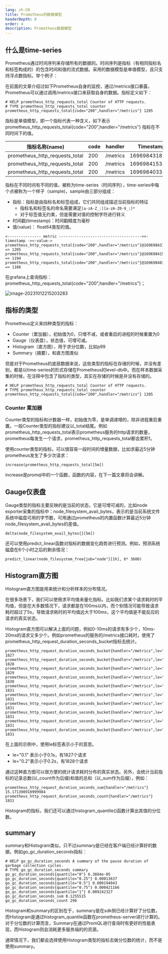 ```yaml
---
lang: zh-CN
title: Prometheus的数据模型
headerDepth: 0
order: 4
description: Prometheus数据模型
---
```




## 什么是time-series 

Prometheus通过时间序列来存储所有的数据的。时间序列是指标（有相同指标名和标签构成的）的包含时间和值的流式数据。采用的数据模型是单值模型，且只支持浮点数指标。举个例子：

在前面的文章介绍过如下Prometheus自身的监控，通过/metrics接口暴露，Prometheus可以通过调用/metrics接口来获取自身的数据。指标定义如下：

```
# HELP prometheus_http_requests_total Counter of HTTP requests.
# TYPE prometheus_http_requests_total counter
prometheus_http_requests_total{code="200",handler="/metrics"} 1205
```

指标是单值模型，即一个指标代表一种含义，如下表示prometheus_http_requests_total{code="200",handler="/metrics"} 指标在不同时间下的值。

| 指标名称(__name__)             | code | handler  | Timestamp      | Value |
| ------------------------------ | ---- | -------- | -------------- | ----- |
| prometheus_http_requests_total | 200  | /metrics | 1696984318.82  | 1205  |
| prometheus_http_requests_total | 200  | /metrics | 1696984153.822 | 1194  |
| prometheus_http_requests_total | 200  | /metrics | 1696984033.817 | 1186  |

指标在不同时间有不同的值，被称为time-series（时间序列），time-series中每个点被称为一个样子（sample)，sample由三部分组成：

- 指标：指标是由指标名和标签组成，它们共同组成描述当前指标的特征
  - 指标名和标签名的命名需要满足`[a-zA-Z_:][a-zA-Z0-9_:]*`
  - 对于标签值无约束，但是需要对值的控制字符进行转义
- 时间戳(timestamp)：时间戳精度为毫秒
- 值(value)： float64类型的值。

```
<--------------- metric -------------------------------------><-timestamp -><-value->
prometheus_http_requests_total{code="200",handler="/metrics"}@1696984318.82 => 1205
prometheus_http_requests_total{code="200",handler="/metrics"}@1696984153.822 => 1194
prometheus_http_requests_total{code="200",handler="/metrics"}@1696984033.817 => 1186
```

在grafana上查询指标：prometheus_http_requests_total{code="200",handler="/metrics"}；

![image-20231012215203283](https://static.javajike.com/img/2023/10/12/image-20231012215203283.png)



## 指标的类型



Prometheus定义来四种类型的指标：

- Counter（累加器），初始值为0，只增不减，或者重启的进程的时候重置为0
- Gauge（仪表盘），状态值，可增可减。
- Histogram（直方图），用于求分位数，比如p99
- Summary（摘要），和直方图类似

但是对于Prometheus的底层数据来说，这些类型的指标在存储的时候，并没有差别，都是以time-series的形式存储在Prometheus的level-db中。而在样本数据采集的时候，在注释中包含了指标的类型，其实在存储的时候是并没有存储的。

```
# HELP prometheus_http_requests_total Counter of HTTP requests.
# TYPE prometheus_http_requests_total counter
prometheus_http_requests_total{code="200",handler="/metrics"} 1205
```

###  Counter 累加器

Counter类型的指标和计数器一样，初始值为零，是单调递增的，除非进程重启重置。一般Counter类型的指标建议以_total结尾。例如prometheus_http_requests_total表示prometheus服务的http请求的数量，prometheus每发生一个请求，prometheus_http_requests_total都会累积1。

使用counter类型的指标，可以很容易一段时间的增量数据，比如求最近5分钟prometheus发生了多少次请求：

```
increase(prometheus_http_requests_total[5m])
```

increase是promql中的一个函数，函数的内容，在下一篇文章将会讲解。



## Gauge仪表盘

Gauge类型的指标主要反映的是当前的状态，它是可增可减的，比如node exporter采集的指标中：node_filesystem_avail_bytes，表示的是当前系统文件系统中磁盘可用的字节数，可用通过prometheus的内置函数计算最近5分钟node_filesystem_avail_bytes的差值。

```
delta(node_filesystem_avail_bytes{}[5m])
```

还可以使用predict_linear函数对指标的数据变化趋势进行预测。例如，预测系统磁盘在6个小时之后的剩余情况：

```
predict_linear(node_filesystem_free{job="node"}[1h], 6* 3600)
```



## Histogram直方图

Histogram直方图是用来统计和分析样本的分布情况。

在很多场景下，我们可以使用求平均值来量化指标。比如我们求某个请求耗时的平均值，但是在大多数情况下，请求都是在100ms以内，而个别情况可能导致请求耗时超过了5s，导致请求耗时的平均值远大于100ms，这个平均值是不能反应的请求的真实状态。

Histogram直方图可以解决上面的问题，例如0-10ms的请求有多少个，10ms-20ms的请求又多少个。例如prometheus的服务的/metrics接口耗时，使用了prometheus_http_request_duration_seconds_bucket指标去统计。

```
prometheus_http_request_duration_seconds_bucket{handler="/metrics",le="0.1"} 1827
prometheus_http_request_duration_seconds_bucket{handler="/metrics",le="0.2"} 1828
prometheus_http_request_duration_seconds_bucket{handler="/metrics",le="0.4"} 1829
prometheus_http_request_duration_seconds_bucket{handler="/metrics",le="1"} 1830
prometheus_http_request_duration_seconds_bucket{handler="/metrics",le="3"} 1831
prometheus_http_request_duration_seconds_bucket{handler="/metrics",le="8"} 1831
prometheus_http_request_duration_seconds_bucket{handler="/metrics",le="20"} 1831
prometheus_http_request_duration_seconds_bucket{handler="/metrics",le="60"} 1831
prometheus_http_request_duration_seconds_bucket{handler="/metrics",le="120"} 1831
prometheus_http_request_duration_seconds_bucket{handler="/metrics",le="+Inf"} 1831
```

在上面的示例中，使用le标签表示小于的意思。

- le="0.1" 表示小于0.1s，有1827个请求
- le="0.2"表示小于0.2s，有1828个请求

通过这种直方图可以很方便的统计请求耗时分布的真实状态。另外，会统计当前指标的记录总数(以_count作为后缀)和值的总和（以_sum作为后缀），例如：

```
prometheus_http_request_duration_seconds_sum{handler="/metrics"} 15.171390910999984
prometheus_http_request_duration_seconds_count{handler="/metrics"} 1831
```



Histogram的指标，我们还可以通过histogram_quantile()函数计算出其值的分位数。



##  summary 

summary和Histogram类似，只不过summary是已经在客户端已经计算好的数据，例如go_gc_duration_seconds指标：

```
# HELP go_gc_duration_seconds A summary of the pause duration of garbage collection cycles.
# TYPE go_gc_duration_seconds summary
go_gc_duration_seconds{quantile="0"} 6.3884e-05
go_gc_duration_seconds{quantile="0.25"} 0.00013637
go_gc_duration_seconds{quantile="0.5"} 0.000194843
go_gc_duration_seconds{quantile="0.75"} 0.000421166
go_gc_duration_seconds{quantile="1"} 0.009242327
go_gc_duration_seconds_sum 0.1255515
go_gc_duration_seconds_count 296
```

Histogram和summary的区别在于，summary是在sdk侧已经计算好了分位数，而Histogram是通过histogram_quantile函数在prometheus-server进行计算的。对于分位数的计算而言，Summary在通过PromQL进行查询时有更好的性能表现，而Histogram则会消耗更多服务端的的资源。

通常情况下，我们都会选择使用Histogram类型的指标去做分位数的统计，而不是使用summary。

<!-- @include: @article-footer.snippet.md -->